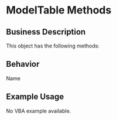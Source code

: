 # ModelTable Methods

## Business Description
This object has the following methods:

## Behavior
Name

## Example Usage
No VBA example available.